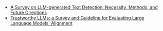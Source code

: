 - [A Survey on LLM-generated Text Detection: Necessity, Methods, and Future Directions](https://arxiv.org/pdf/2310.14724.pdf)
- [Trustworthy LLMs: a Survey and Guideline for Evaluating Large Language Models' Alignment](https://arxiv.org/pdf/2308.05374.pdf)
